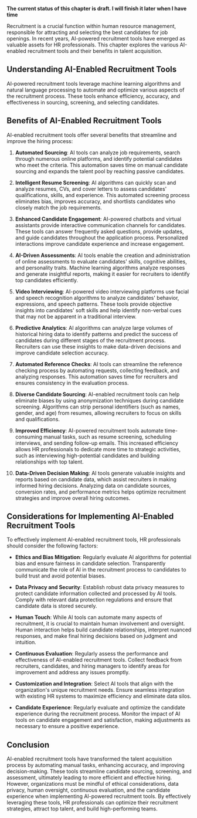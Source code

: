 **The current status of this chapter is draft. I will finish it later when I have time**

Recruitment is a crucial function within human resource management, responsible for attracting and selecting the best candidates for job openings. In recent years, AI-powered recruitment tools have emerged as valuable assets for HR professionals. This chapter explores the various AI-enabled recruitment tools and their benefits in talent acquisition.

Understanding AI-Enabled Recruitment Tools
------------------------------------------

AI-powered recruitment tools leverage machine learning algorithms and natural language processing to automate and optimize various aspects of the recruitment process. These tools enhance efficiency, accuracy, and effectiveness in sourcing, screening, and selecting candidates.

Benefits of AI-Enabled Recruitment Tools
----------------------------------------

AI-enabled recruitment tools offer several benefits that streamline and improve the hiring process:

1. **Automated Sourcing**: AI tools can analyze job requirements, search through numerous online platforms, and identify potential candidates who meet the criteria. This automation saves time on manual candidate sourcing and expands the talent pool by reaching passive candidates.

2. **Intelligent Resume Screening**: AI algorithms can quickly scan and analyze resumes, CVs, and cover letters to assess candidates' qualifications, skills, and experience. This automated screening process eliminates bias, improves accuracy, and shortlists candidates who closely match the job requirements.

3. **Enhanced Candidate Engagement**: AI-powered chatbots and virtual assistants provide interactive communication channels for candidates. These tools can answer frequently asked questions, provide updates, and guide candidates throughout the application process. Personalized interactions improve candidate experience and increase engagement.

4. **AI-Driven Assessments**: AI tools enable the creation and administration of online assessments to evaluate candidates' skills, cognitive abilities, and personality traits. Machine learning algorithms analyze responses and generate insightful reports, making it easier for recruiters to identify top candidates efficiently.

5. **Video Interviewing**: AI-powered video interviewing platforms use facial and speech recognition algorithms to analyze candidates' behavior, expressions, and speech patterns. These tools provide objective insights into candidates' soft skills and help identify non-verbal cues that may not be apparent in a traditional interview.

6. **Predictive Analytics**: AI algorithms can analyze large volumes of historical hiring data to identify patterns and predict the success of candidates during different stages of the recruitment process. Recruiters can use these insights to make data-driven decisions and improve candidate selection accuracy.

7. **Automated Reference Checks**: AI tools can streamline the reference checking process by automating requests, collecting feedback, and analyzing responses. This automation saves time for recruiters and ensures consistency in the evaluation process.

8. **Diverse Candidate Sourcing**: AI-enabled recruitment tools can help eliminate biases by using anonymization techniques during candidate screening. Algorithms can strip personal identifiers (such as names, gender, and age) from resumes, allowing recruiters to focus on skills and qualifications.

9. **Improved Efficiency**: AI-powered recruitment tools automate time-consuming manual tasks, such as resume screening, scheduling interviews, and sending follow-up emails. This increased efficiency allows HR professionals to dedicate more time to strategic activities, such as interviewing high-potential candidates and building relationships with top talent.

10. **Data-Driven Decision Making**: AI tools generate valuable insights and reports based on candidate data, which assist recruiters in making informed hiring decisions. Analyzing data on candidate sources, conversion rates, and performance metrics helps optimize recruitment strategies and improve overall hiring outcomes.

Considerations for Implementing AI-Enabled Recruitment Tools
------------------------------------------------------------

To effectively implement AI-enabled recruitment tools, HR professionals should consider the following factors:

* **Ethics and Bias Mitigation**: Regularly evaluate AI algorithms for potential bias and ensure fairness in candidate selection. Transparently communicate the role of AI in the recruitment process to candidates to build trust and avoid potential biases.

* **Data Privacy and Security**: Establish robust data privacy measures to protect candidate information collected and processed by AI tools. Comply with relevant data protection regulations and ensure that candidate data is stored securely.

* **Human Touch**: While AI tools can automate many aspects of recruitment, it is crucial to maintain human involvement and oversight. Human interaction helps build candidate relationships, interpret nuanced responses, and make final hiring decisions based on judgment and intuition.

* **Continuous Evaluation**: Regularly assess the performance and effectiveness of AI-enabled recruitment tools. Collect feedback from recruiters, candidates, and hiring managers to identify areas for improvement and address any issues promptly.

* **Customization and Integration**: Select AI tools that align with the organization's unique recruitment needs. Ensure seamless integration with existing HR systems to maximize efficiency and eliminate data silos.

* **Candidate Experience**: Regularly evaluate and optimize the candidate experience during the recruitment process. Monitor the impact of AI tools on candidate engagement and satisfaction, making adjustments as necessary to ensure a positive experience.

Conclusion
----------

AI-enabled recruitment tools have transformed the talent acquisition process by automating manual tasks, enhancing accuracy, and improving decision-making. These tools streamline candidate sourcing, screening, and assessment, ultimately leading to more efficient and effective hiring. However, organizations must be mindful of ethical considerations, data privacy, human oversight, continuous evaluation, and the candidate experience when implementing AI-powered recruitment tools. By effectively leveraging these tools, HR professionals can optimize their recruitment strategies, attract top talent, and build high-performing teams.
